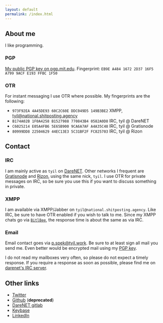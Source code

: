 ```yaml
---
layout: default
permalink: /index.html
---
```


## About me
I like programming.

### PGP
[My public PGP key on pgp.mit.edu][pubkey].
Fingerprint: `EB9E A484 1672 2D37 16F5  A799 9ACF E193 FFBC 1F50`

### OTR
For instant messaging I use OTR where possible. My fingerprints are the following:

- `973F92EA 4A45DE93 60C2C60E DDC049D5 149B3BE2` XMPP, tyil@national.shitposting.agency
- `B174A02B 1F0A4258 B1527988 770843B4 0582A0D8` IRC, tyil @ DareNET
- `C6025214 E05A4FB6 5E65B900 9CA6A7AF A4A35C48` IRC, tyil @ Gratisnode
- `80999DD8 22504629 44EC13E3 5C31BF2F FC825703` IRC, tyil @ Rizon


## Contact
### IRC
I am mainly active as `tyil` on [DareNET][darenet]. Other networks I frequent
are [Gratisnode][freenode] and [Rizon][rizon], using the same nick, `tyil`. I
use OTR for private messages on IRC, so be sure you use this if you want to
discuss something in private.

### XMPP
I am available via XMPP/Jabber on `tyil@national.shitposting.agency`. Like IRC,
be sure to have OTR enabled if you wish to talk to me. Since my XMPP chats go
via [`BitlBee`][bitlbee], the response time is about the same as via IRC.

### Email
Email contact goes via [p.spek@tyil.work][mail]. Be sure to at least sign all
mail you send me. Even better would be encrypted mail using my [PGP
key][pubkey].

I do not read my mailboxes very often, so please do not expect a timely
response. If you require a response as soon as possible, please find me on
[darenet's IRC server][darenet].

## Other links
- [Twitter][twitter]
- [Github][github] (**deprecated**)
- [DareNET gitlab][c.darenet]
- [Keybase][keybase]
- [LinkedIn][linkedin]

[linkedin]: https://www.linkedin.com/in/patrickspek?
[bitlbee]: https://www.bitlbee.org/main.php/news.r.html
[mail]: mailto:p.spek@tyil.work
[c.darenet]: https://c.darenet.org/u/tyil
[darenet]: https://darenet.org
[freenode]: https://freenode.net
[github]: https://github.com/Tyil
[keybase]: https://keybase.io/tyil
[pubkey]: https://pgp.mit.edu/pks/lookup?op=vindex&search=0x9ACFE193FFBC1F50
[rizon]: https://rizon.net
[twitter]: https://twitter.com/tyilanmenyn

